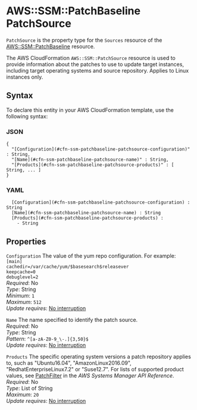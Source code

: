 # AWS::SSM::PatchBaseline PatchSource<a name="aws-properties-ssm-patchbaseline-patchsource"></a>

 `PatchSource` is the property type for the `Sources` resource of the [AWS::SSM::PatchBaseline](https://docs.aws.amazon.com/AWSCloudFormation/latest/UserGuide/aws-resource-ssm-patchbaseline.html) resource\.

The AWS CloudFormation `AWS::SSM::PatchSource` resource is used to provide information about the patches to use to update target instances, including target operating systems and source repository\. Applies to Linux instances only\.

## Syntax<a name="aws-properties-ssm-patchbaseline-patchsource-syntax"></a>

To declare this entity in your AWS CloudFormation template, use the following syntax:

### JSON<a name="aws-properties-ssm-patchbaseline-patchsource-syntax.json"></a>

```
{
  "[Configuration](#cfn-ssm-patchbaseline-patchsource-configuration)" : String,
  "[Name](#cfn-ssm-patchbaseline-patchsource-name)" : String,
  "[Products](#cfn-ssm-patchbaseline-patchsource-products)" : [ String, ... ]
}
```

### YAML<a name="aws-properties-ssm-patchbaseline-patchsource-syntax.yaml"></a>

```
﻿  [Configuration](#cfn-ssm-patchbaseline-patchsource-configuration) : String
﻿  [Name](#cfn-ssm-patchbaseline-patchsource-name) : String
﻿  [Products](#cfn-ssm-patchbaseline-patchsource-products) : 
    - String
```

## Properties<a name="aws-properties-ssm-patchbaseline-patchsource-properties"></a>

`Configuration`  <a name="cfn-ssm-patchbaseline-patchsource-configuration"></a>
The value of the yum repo configuration\. For example:  
 `[main]`   
 `cachedir=/var/cache/yum/$basesearch$releasever`   
 `keepcache=0`   
 `debuglevel=2`   
*Required*: No  
*Type*: String  
*Minimum*: `1`  
*Maximum*: `512`  
*Update requires*: [No interruption](https://docs.aws.amazon.com/AWSCloudFormation/latest/UserGuide/using-cfn-updating-stacks-update-behaviors.html#update-no-interrupt)

`Name`  <a name="cfn-ssm-patchbaseline-patchsource-name"></a>
The name specified to identify the patch source\.  
*Required*: No  
*Type*: String  
*Pattern*: `^[a-zA-Z0-9_\-.]{3,50}$`  
*Update requires*: [No interruption](https://docs.aws.amazon.com/AWSCloudFormation/latest/UserGuide/using-cfn-updating-stacks-update-behaviors.html#update-no-interrupt)

`Products`  <a name="cfn-ssm-patchbaseline-patchsource-products"></a>
The specific operating system versions a patch repository applies to, such as "Ubuntu16\.04", "AmazonLinux2016\.09", "RedhatEnterpriseLinux7\.2" or "Suse12\.7"\. For lists of supported product values, see [PatchFilter](https://docs.aws.amazon.com/systems-manager/latest/APIReference/API_PatchFilter.html) in the *AWS Systems Manager API Reference*\.   
*Required*: No  
*Type*: List of String  
*Maximum*: `20`  
*Update requires*: [No interruption](https://docs.aws.amazon.com/AWSCloudFormation/latest/UserGuide/using-cfn-updating-stacks-update-behaviors.html#update-no-interrupt)